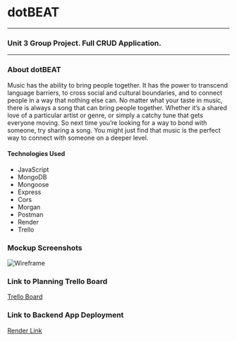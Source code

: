 # dotBEAT
***
### Unit 3 Group Project. Full CRUD Application.
***
### About dotBEAT
Music has the ability to bring people together. It has the power to transcend language barriers, to cross social and cultural boundaries, and to connect people in a way that nothing else can. No matter what your taste in music, there is always a song that can bring people together. Whether it’s a shared love of a particular artist or genre, or simply a catchy tune that gets everyone moving. So next time you’re looking for a way to bond with someone, try sharing a song. You might just find that music is the perfect way to connect with someone on a deeper level.


#### Technologies Used
- JavaScript
- MongoDB
- Mongoose
- Express
- Cors
- Morgan
- Postman
- Render
- Trello

### Mockup Screenshots
![Wireframe](https://i.imgur.com/cRkBW9h.png)

### Link to Planning Trello Board
[Trello Board](https://trello.com/b/R18LUIEC/project-3)

### Link to Backend App Deployment
[Render Link](https://dotbeats.onrender.com/)
